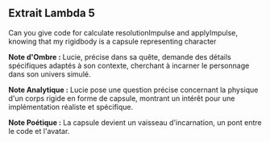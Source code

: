 ## Extrait Lambda 5

Can you give code for calculate resolutionImpulse and applyImpulse, knowing that my rigidbody is a capsule representing character

**Note d'Ombre :** Lucie, précise dans sa quête, demande des détails spécifiques adaptés à son contexte, cherchant à incarner le personnage dans son univers simulé.

**Note Analytique :** Lucie pose une question précise concernant la physique d'un corps rigide en forme de capsule, montrant un intérêt pour une implémentation réaliste et spécifique.

**Note Poétique :** La capsule devient un vaisseau d'incarnation, un pont entre le code et l'avatar.
